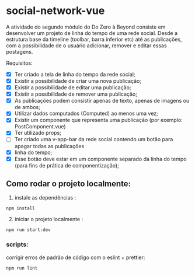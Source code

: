 # social-network-vue

A atividade do segundo módulo do Do Zero à Beyond consiste em desenvolver um projeto de
linha do tempo de uma rede social. Desde a estrutura base da timeline (toolbar, barra inferior
etc) até as publicações, com a possibilidade de o usuário adicionar, remover e editar essas
postagens.

Requisitos: 
- [x] Ter criado a tela de linha do tempo da rede social;
- [x] Existir a possibilidade de criar uma nova publicação;
- [x] Existir a possibilidade de editar uma publicação;
- [x] Existir a possibilidade de remover uma publicação;
- [x] As publicações podem consistir apenas de texto, apenas de imagens ou de ambos;
- [x] Utilizar dados computados (Computed) ao menos uma vez;
- [x] Existir um componente que representa uma publicação (por exemplo: PostComponent.vue)
- [x] Ter utilizado props;
- [ ] Ter criado uma v-app-bar da rede social contendo um botão para apagar todas as publicações
- [x] linha do tempo;
- [x] Esse botão deve estar em um componente separado da linha do tempo (para fins de prática
de componentização);

## Como rodar o projeto localmente: 
1. instale as dependências :
```
npm install
```
2. iniciar o projeto localmente :
```
npm run start:dev
```

### scripts:

corrigir erros de padrão de código com o eslint + prettier:
```
npm run lint
```
